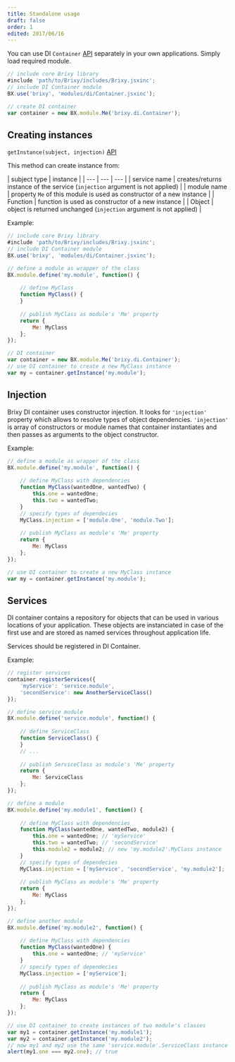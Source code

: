 ```yaml
---
title: Standalone usage
draft: false
order: 1
edited: 2017/06/16
---
```

You can use DI `Container` [API](API_LINK/module-_brixy.di.Container_-Container.html) separately in your own applications. Simply load required module.

````javascript
// include core Brixy library
#include 'path/to/Brixy/includes/Brixy.jsxinc';
// include DI Container module
BX.use('brixy', 'modules/di/Container.jsxinc');

// create DI container
var container = new BX.module.Me('brixy.di.Container');
````

## Creating instances

`getInstance(subject, injection)` [API](API_LINK/module-_brixy.di.Container_-Container.html#getInstance) 

This method can create instance from:

| subject type | instance |
| --- | --- | --- |
| service name | creates/returns instance of the service (`injection` argument is not applied) |
| module name | property `Me` of this module is used as constructor of a new instance |
| Function | function is used as constructor of a new instance |
| Object | object is returned unchanged (`injection` argument is not applied) |

Example:

````javascript
// include core Brixy library
#include 'path/to/Brixy/includes/Brixy.jsxinc';
// include DI Container module
BX.use('brixy', 'modules/di/Container.jsxinc');

// define a module as wrapper of the class
BX.module.define('my.module', function() {
	
	// define MyClass
	function MyClass() {
	}
	
	// publish MyClass as module's 'Me' property
	return {
		Me: MyClass
	};
});

// DI container
var container = new BX.module.Me('brixy.di.Container');
// use DI container to create a new MyClass instance
var my = container.getInstance('my.module');
````

## Injection

Brixy DI container uses constructor injection. It looks for `'injection'` property which allows to resolve types of object dependencies. `'injection'` is array of constructors or module names that container instantiates and then passes as arguments to the object constructor.

Example:

````javascript
// define a module as wrapper of the class
BX.module.define('my.module', function() {
	
	// define MyClass with dependencies
	function MyClass(wantedOne, wantedTwo) {
		this.one = wantedOne;
		this.two = wantedTwo;
	}
	// specify types of dependecies
	MyClass.injection = ['module.One', 'module.Two'];
	
	// publish MyClass as module's 'Me' property
	return {
		Me: MyClass
	};
});

// use DI container to create a new MyClass instance
var my = container.getInstance('my.module');
````

## Services

DI container contains a repository for objects that can be used in various locations of your application. These objects are instanciated in case of the first use and are stored as named services throughout application life.

Services should be registered in DI Container.

Example:

````javascript
// register services
container.registerServices({
	'myService': 'service.module',
	'secondService': new AnotherServiceClass()
});

// define service module
BX.module.define('service.module', function() {
	
	// define ServiceClass
	function ServiceClass() {
	}
	// ...
	
	// publish ServiceClass as module's 'Me' property
	return {
		Me: ServiceClass
	};
});

// define a module
BX.module.define('my.module1', function() {
	
	// define MyClass with dependencies
	function MyClass(wantedOne, wantedTwo, module2) {
		this.one = wantedOne; // 'myService'
		this.two = wantedTwo; // 'secondService'
		this.module2 = module2; // new 'my.module2'.MyClass instance
	}
	// specify types of dependecies
	MyClass.injection = ['myService', 'secondService', 'my.module2'];
	
	// publish MyClass as module's 'Me' property
	return {
		Me: MyClass
	};
});

// define another module
BX.module.define('my.module2', function() {
	
	// define MyClass with dependencies
	function MyClass(wantedOne) {
		this.one = wantedOne; // 'myService'
	}
	// specify types of dependecies
	MyClass.injection = ['myService'];
	
	// publish MyClass as module's 'Me' property
	return {
		Me: MyClass
	};
});

// use DI container to create instances of two module's classes
var my1 = container.getInstance('my.module1');
var my2 = container.getInstance('my.module2');
// now my1 and my2 use the same 'service.module'.ServiceClass instance
alert(my1.one === my2.one); // true
````
